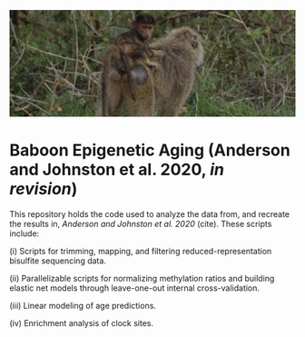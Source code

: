 ![Test](./misc/README_temp.JPG)

# Baboon Epigenetic Aging (Anderson and Johnston et al. 2020, _in revision_)

This repository holds the code used to analyze the data from, and recreate the results in, _Anderson and Johnston et al. 2020_ (cite). These scripts include:

  (i) Scripts for trimming, mapping, and filtering reduced-representation bisulfite sequencing data.  
  
  (ii) Parallelizable scripts for normalizing methylation ratios and building elastic net models through leave-one-out internal cross-validation.  
  
  (iii) Linear modeling of age predictions.  
  
  (iv) Enrichment analysis of clock sites.  

